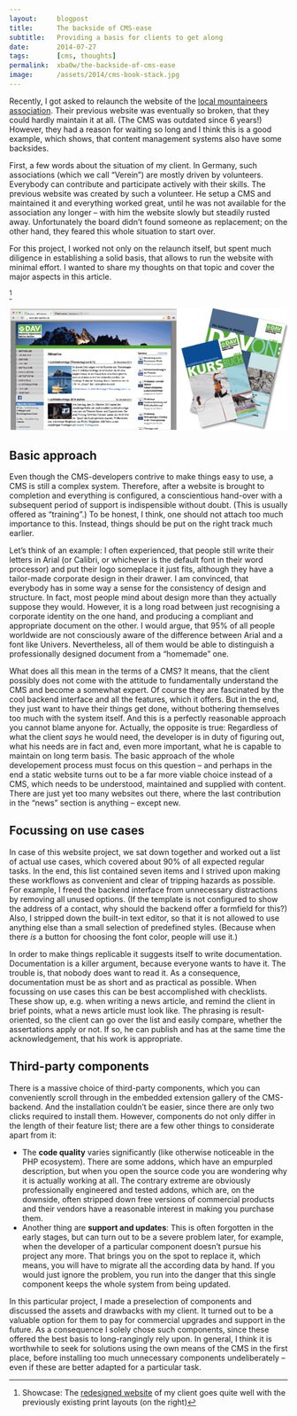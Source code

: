 ```yaml
---
layout:     blogpost
title:      The backside of CMS-ease
subtitle:   Providing a basis for clients to get along
date:       2014-07-27
tags:       [cms, thoughts]
permalink:  xba0w/the-backside-of-cms-ease
image:      /assets/2014/cms-book-stack.jpg
---
```



Recently, I got asked to relaunch the website of the [local mountaineers association](http://dav-aachen.de). Their previous website was eventually so broken, that they could hardly maintain it at all. (The CMS was outdated since 6 years!) However, they had a reason for waiting so long and I think this is a good example, which shows, that content management systems also have some backsides.

First, a few words about the situation of my client. In Germany, such associations (which we call “Verein”) are mostly driven by volunteers. Everybody can contribute and participate actively with their skills. The previous website was created by such a volunteer. He setup a CMS and maintained it and everything worked great, until he was not available for the association any longer – with him the website slowly but steadily rusted away. Unfortunately the board didn’t found someone as replacement; on the other hand, they feared this whole situation to start over.

For this project, I worked not only on the relaunch itself, but spent much diligence in establishing a solid basis, that allows to run the website with minimal effort. I wanted to share my thoughts on that topic and cover the major aspects in this article.

[^1]

![Layouts of the new website compared to the print design](/assets/2014/davac-layout.png)

## Basic approach

Even though the CMS-developers contrive to make things easy to use, a CMS is still a complex system. Therefore, after a website is brought to completion and everything is configured, a conscientious hand-over with a subsequent period of support is indispensible without doubt. (This is usually offered as “training”.) To be honest, I think, one should not attach too much importance to this. Instead, things should be put on the right track much earlier.

Let’s think of an example: I often experienced, that people still write their letters in Arial (or Calibri, or whichever is the default font in their word processor) and put their logo someplace it just fits, although they have a tailor-made corporate design in their drawer. I am convinced, that everybody has in some way a sense for the consistency of design and structure. In fact, most people mind about design more than they actually suppose they would. However, it is a long road between just recognising a corporate identity on the one hand, and producing a compliant and appropriate document on the other. I would argue, that 95% of all people worldwide are not consciously aware of the difference between Arial and a font like Univers. Nevertheless, all of them would be able to distinguish a professionally designed document from a “homemade” one.

What does all this mean in the terms of a CMS? It means, that the client possibly does not come with the attitude to fundamentally understand the CMS and become a somewhat expert. Of course they are fascinated by the cool backend interface and all the features, which it offers. But in the end, they just want to have their things get done, without bothering themselves too much with the system itself. And this is a perfectly reasonable approach you cannot blame anyone for. Actually, the opposite is true: Regardless of what the client <i>says</i> he would need, the developer is in duty of figuring out, what his needs are in fact and, even more important, what he is capable to maintain on long term basis. The basic approach of the whole developement process must focus on this question – and perhaps in the end a static website turns out to be a far more viable choice instead of a CMS, which needs to be understood, maintained and supplied with content. There are just yet too many websites out there, where the last contribution in the “news” section is anything – except new.

## Focussing on use cases

In case of this website project, we sat down together and worked out a list of actual use cases, which covered about 90% of all expected regular tasks. In the end, this list contained seven items and I strived upon making these workflows as convenient and clear of tripping hazards as possible. For example, I freed the backend interface from unnecessary distractions by removing all unused options. (If the template is not configured to show the address of a contact, why should the backend offer a formfield for this?) Also, I stripped down the built-in text editor, so that it is not allowed to use anything else than a small selection of predefined styles. (Because when there *is* a button for choosing the font color, people will use it.)

In order to make things replicable it suggests itself to write documentation. Documentation is a killer argument, because everyone wants to have it. The trouble is, that nobody does want to read it. As a consequence, documentation must be as short and as practical as possible. When focussing on use cases this can be best accomplished with checklists. These show up, e.g. when writing a news article, and remind the client in brief points, what a news article must look like. The phrasing is result-oriented, so the client can go over the list and easily compare, whether the assertations apply or not. If so, he can publish and has at the same time the acknowledgement, that his work is appropriate.

## Third-party components

There is a massive choice of third-party components, which you can conveniently scroll through in the embedded extension gallery of the CMS-backend. And the installation couldn’t be easier, since there are only two clicks required to install them. However, components do not only differ in the length of their feature list; there are a few other things to considerate apart from it:

- The **code quality** varies significantly (like otherwise noticeable in the PHP ecosystem). There are some addons, which have an empurpled description, but when you open the source code you are wondering why it is actually working at all. The contrary extreme are obviously professionally engineered and tested addons, which are, on the downside, often stripped down free versions of commercial products and their vendors have a reasonable interest in making you purchase them.
- Another thing are **support and updates**: This is often forgotten in the early stages, but can turn out to be a severe problem later, for example, when the developer of a particular component doesn’t pursue his project any more. That brings you on the spot to replace it, which means, you will have to migrate all the according data by hand. If you would just ignore the problem, you run into the danger that this single component keeps the whole system from being updated.

In this particular project, I made a preselection of components and discussed the assets and drawbacks with my client. It turned out to be a valuable option for them to pay for commercial upgrades and support in the future. As a consequence I solely chose such components, since these offered the best basis to long-rangingly rely upon. In general, I think it is worthwhile to seek for solutions using the own means of the CMS in the first place, before installing too much unnecessary components undeliberately – even if these are better adapted for a particular task.


[^1]: Showcase: The [redesigned website](http://dav-aachen.de) of my client goes quite well with the previously existing print layouts (on the right)
